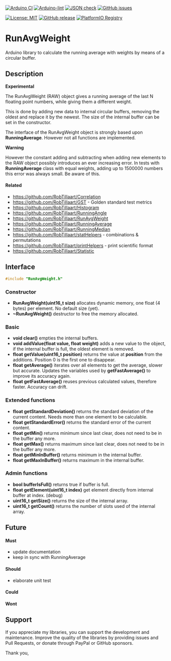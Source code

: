 
[![Arduino CI](https://github.com/RobTillaart/RunAvgWeight/workflows/Arduino%20CI/badge.svg)](https://github.com/marketplace/actions/arduino_ci)
[![Arduino-lint](https://github.com/RobTillaart/RunAvgWeight/actions/workflows/arduino-lint.yml/badge.svg)](https://github.com/RobTillaart/RunAvgWeight/actions/workflows/arduino-lint.yml)
[![JSON check](https://github.com/RobTillaart/RunAvgWeight/actions/workflows/jsoncheck.yml/badge.svg)](https://github.com/RobTillaart/RunAvgWeight/actions/workflows/jsoncheck.yml)
[![GitHub issues](https://img.shields.io/github/issues/RobTillaart/RunAvgWeight.svg)](https://github.com/RobTillaart/RunAvgWeight/issues)

[![License: MIT](https://img.shields.io/badge/license-MIT-green.svg)](https://github.com/RobTillaart/RunAvgWeight/blob/master/LICENSE)
[![GitHub release](https://img.shields.io/github/release/RobTillaart/RunAvgWeight.svg?maxAge=3600)](https://github.com/RobTillaart/RunAvgWeight/releases)
[![PlatformIO Registry](https://badges.registry.platformio.org/packages/robtillaart/library/RunAvgWeight.svg)](https://registry.platformio.org/libraries/robtillaart/RunAvgWeight)


# RunAvgWeight

Arduino library to calculate the running average with weights by means of a circular buffer.


## Description

**Experimental**

The RunAvgWeight (RAW) object gives a running average of the last N floating point numbers, 
while giving them a different weight.

This is done by adding new data to internal circular buffers, removing the oldest and 
replace it by the newest. 
The size of the internal buffer can be set in the constructor.

The interface of the RunAvgWeight object is strongly based upon **RunningAverage**.
However not all functions are implemented.

**Warning**

However the constant adding and subtracting when adding new elements to the RAW object 
possibly introduces an ever increasing error. 
In tests with **RunningAverage** class with equal weights, adding up to 1500000 numbers 
this error was always small. Be aware of this.


#### Related

- https://github.com/RobTillaart/Correlation
- https://github.com/RobTillaart/GST - Golden standard test metrics
- https://github.com/RobTillaart/Histogram
- https://github.com/RobTillaart/RunningAngle
- https://github.com/RobTillaart/RunAvgWeight
- https://github.com/RobTillaart/RunningAverage
- https://github.com/RobTillaart/RunningMedian
- https://github.com/RobTillaart/statHelpers - combinations & permutations
- https://github.com/RobTillaart/printHelpers - print scientific format
- https://github.com/RobTillaart/Statistic


## Interface

```cpp
#include "RunAvgWeight.h"
```

### Constructor

- **RunAvgWeight(uint16_t size)** allocates dynamic memory, one float (4 bytes) per element. 
No default size (yet).
- **~RunAvgWeight()** destructor to free the memory allocated.


### Basic

- **void clear()** empties the internal buffers.
- **void addValue(float value, float weight)** adds a new value to the object, 
if the internal buffer is full, the oldest element is removed.
- **float getValue(uint16_t position)** returns the value at **position** from the additions. 
Position 0 is the first one to disappear.
- **float getAverage()** iterates over all elements to get the average, slower but accurate. 
Updates the variables used by **getFastAverage()** to improve its accuracy again.
- **float getFastAverage()** reuses previous calculated values, therefore faster. Accuracy can drift.


### Extended functions

- **float getStandardDeviation()** returns the standard deviation of the current content. 
Needs more than one element to be calculable.
- **float getStandardError()** returns the standard error of the current content.
- **float getMin()** returns minimum since last clear, does not need to be in the buffer any more.
- **float getMax()** returns maximum since last clear, does not need to be in the buffer any more.
- **float getMinInBuffer()** returns minimum in the internal buffer.
- **float getMaxInBuffer()** returns maximum in the internal buffer.


### Admin functions

- **bool bufferIsFull()** returns true if buffer is full.
- **float getElement(uint16_t index)** get element directly from internal buffer at index. (debug)
- **uint16_t getSize()** returns the size of the internal array.
- **uint16_t getCount()** returns the number of slots used of the internal array.



## Future

#### Must

- update documentation
- keep in sync with RunningAverage

#### Should

- elaborate unit test

#### Could

#### Wont

## Support

If you appreciate my libraries, you can support the development and maintenance.
Improve the quality of the libraries by providing issues and Pull Requests, or
donate through PayPal or GitHub sponsors.

Thank you,


